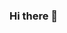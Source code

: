 ### Hi there 👋

<!--
**DavidPM1990/DavidPM1990** is a ✨ _special_ ✨ repository because its `README.md` (this file) appears on your GitHub profile.

```js

conts David = {
  tehnologies: ['js', 'html']
}

Here are some ideas to get you started:

- 🔭 I’m currently working on ...
- 🌱 I’m currently learning ...
- 👯 I’m looking to collaborate on ...
- 🤔 I’m looking for help with ...
- 💬 Ask me about ...
- 📫 How to reach me: ...
- 😄 Pronouns: ...
- ⚡ Fun fact: ...
-->
